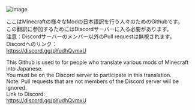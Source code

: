 
![image](https://user-images.githubusercontent.com/63949302/115520714-6879c580-a2c5-11eb-91c0-19f38c2ce38b.png)


ここはMinecraftの様々なModの日本語訳を行う人々のためのGithubです。<br>
この翻訳に参加するためにはDiscordサーバーに入る必要があります。<br>
注意：Discordサーバーのメンバー以外のPull requestは無視されます。<br>
Discordへのリンク：<br>
https://discord.gg/pYudhQvmxU

This Github is used to for people who translate various mods of Minecraft into Japanese. <br>
You must be on the Discord server to participate in this translation. <br>
Note: Pull requests that are not members of the Discord server will be ignored. <br>
Link to Discord: <br>
https://discord.gg/pYudhQvmxU
